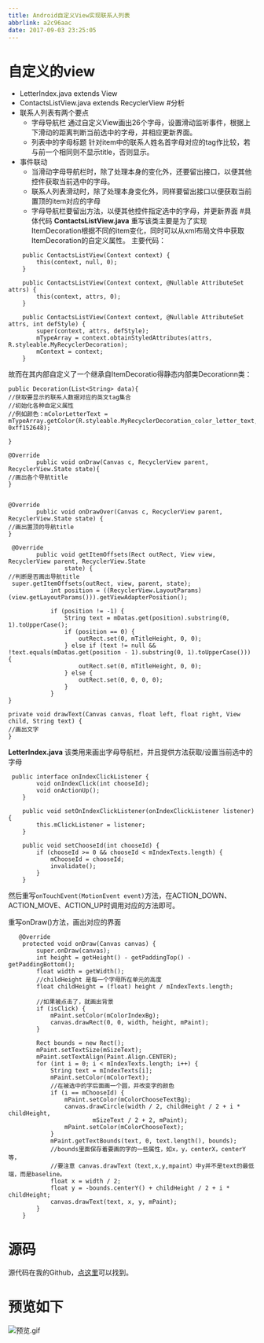 ```yaml
---
title: Android自定义View实现联系人列表
abbrlink: a2c96aac
date: 2017-09-03 23:25:05
---
```




# 自定义的view

* LetterIndex.java extends View
* ContactsListView.java extends RecyclerView
#分析
* 联系人列表有两个要点
  * 字母导航栏
    通过自定义View画出26个字母，设置滑动监听事件，根据上下滑动的距离判断当前选中的字母，并相应更新界面。
  * 列表中的字母标题
    针对item中的联系人姓名首字母对应的tag作比较，若与前一个相同则不显示title，否则显示。
* 事件联动
  * 当滑动字母导航栏时，除了处理本身的变化外，还要留出接口，以便其他控件获取当前选中的字母。
  * 联系人列表滑动时，除了处理本身变化外，同样要留出接口以便获取当前置顶的item对应的字母
  * 字母导航栏要留出方法，以便其他控件指定选中的字母，并更新界面
#具体代码
**ContactsListView.java**
重写该类主要是为了实现ItemDecoration根据不同的item变化，同时可以从xml布局文件中获取ItemDecoration的自定义属性。
主要代码：
```
    public ContactsListView(Context context) {
        this(context, null, 0);
    }

    public ContactsListView(Context context, @Nullable AttributeSet attrs) {
        this(context, attrs, 0);
    }

    public ContactsListView(Context context, @Nullable AttributeSet attrs, int defStyle) {
        super(context, attrs, defStyle);
        mTypeArray = context.obtainStyledAttributes(attrs, R.styleable.MyRecyclerDecoration);
        mContext = context;
    }

```
故而在其内部自定义了一个继承自ItemDecoratio得静态内部类Decorationn类：
```
public Decoration(List<String> data){
//获取要显示的联系人数据对应的英文tag集合
//初始化各种自定义属性
//例如颜色：mColorLetterText = mTypeArray.getColor(R.styleable.MyRecyclerDecoration_color_letter_text, 0xff152648);

}

@Override
        public void onDraw(Canvas c, RecyclerView parent, RecyclerView.State state){
//画出各个导航title
}


@Override
        public void onDrawOver(Canvas c, RecyclerView parent, RecyclerView.State state) {
//画出置顶的导航title
}

 @Override
        public void getItemOffsets(Rect outRect, View view, RecyclerView parent, RecyclerView.State
                state) {
//判断是否画出导航title
 super.getItemOffsets(outRect, view, parent, state);
            int position = ((RecyclerView.LayoutParams) (view.getLayoutParams())).getViewAdapterPosition();

            if (position != -1) {
                String text = mDatas.get(position).substring(0, 1).toUpperCase();
                if (position == 0) {
                    outRect.set(0, mTitleHeight, 0, 0);
                } else if (text != null && !text.equals(mDatas.get(position - 1).substring(0, 1).toUpperCase())) {
                    outRect.set(0, mTitleHeight, 0, 0);
                } else {
                    outRect.set(0, 0, 0, 0);
                }
            }
}

private void drawText(Canvas canvas, float left, float right, View child, String text) {
//画出文字
}
```
**LetterIndex.java**
该类用来画出字母导航栏，并且提供方法获取/设置当前选中的字母
```
 public interface onIndexClickListener {
        void onIndexClick(int chooseId);
        void onActionUp();
    }

    public void setOnIndexClickListener(onIndexClickListener listener) {
        this.mClickListener = listener;
    }

    public void setChooseId(int chooseId) {
        if (chooseId >= 0 && chooseId < mIndexTexts.length) {
            mChooseId = chooseId;
            invalidate();
        }
    }
```
然后重写```onTouchEvent(MotionEvent event)```方法，在ACTION_DOWN、ACTION_MOVE、ACTION_UP时调用对应的方法即可。

重写onDraw()方法，画出对应的界面
```
   @Override
    protected void onDraw(Canvas canvas) {
        super.onDraw(canvas);
        int height = getHeight() - getPaddingTop() - getPaddingBottom();
        float width = getWidth();
        //childHeight 是每一个字母所在单元的高度
        float childHeight = (float) height / mIndexTexts.length;

        //如果被点击了，就画出背景
        if (isClick) {
            mPaint.setColor(mColorIndexBg);
            canvas.drawRect(0, 0, width, height, mPaint);
        }

        Rect bounds = new Rect();
        mPaint.setTextSize(mSizeText);
        mPaint.setTextAlign(Paint.Align.CENTER);
        for (int i = 0; i < mIndexTexts.length; i++) {
            String text = mIndexTexts[i];
            mPaint.setColor(mColorText);
            //在被选中的字后面画一个圆，并改变字的颜色
            if (i == mChooseId) {
                mPaint.setColor(mColorChooseTextBg);
                canvas.drawCircle(width / 2, childHeight / 2 + i * childHeight,
                        mSizeText / 2 + 2, mPaint);
                mPaint.setColor(mColorChooseText);
            }
            mPaint.getTextBounds(text, 0, text.length(), bounds);
            //bounds里面保存着要画的字的一些属性，如x，y，centerX，centerY等，
            //要注意 canvas.drawText（text,x,y,mpaint）中y并不是text的最低端，而是baseline。
            float x = width / 2;
            float y = -bounds.centerY() + childHeight / 2 + i * childHeight;
            canvas.drawText(text, x, y, mPaint);
        }
    }

```
# 源码
源代码在我的Github，[点这里](https://github.com/jixiaoyong/my_application_on_deepin/tree/master/contactsdemo/src/main)可以找到。
# 预览如下
![预览.gif](http://upload-images.jianshu.io/upload_images/120748-183eea3cad2b42ac.gif?imageMogr2/auto-orient/strip)
